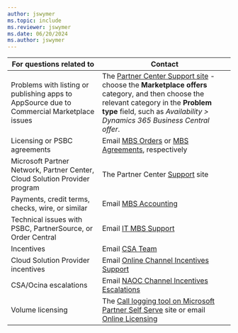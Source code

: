 ```yaml
---
author: jswymer
ms.topic: include
ms.reviewer: jswymer
ms.date: 06/20/2024
ms.author: jswymer
---
```

|For questions related to               |Contact               |
|---------------------------------------|----------------------|
|Problems with listing or publishing apps to AppSource due to Commercial Marketplace issues|The [Partner Center Support site](https://partner.microsoft.com/support) - choose the **Marketplace offers** category, and then choose the relevant category in the **Problem type** field, such as *Availability > Dynamics 365 Business Central offer*.|
|Licensing or PSBC agreements |Email [MBS Orders](mailto:mbsorder@microsoft.com) or [MBS Agreements](mailto:mbsagree@microsoft.com), respectively |
|Microsoft Partner Network, Partner Center, Cloud Solution Provider program |The Partner Center [Support](https://partner.microsoft.com/support) site|
|Payments, credit terms, checks, wire, or similar |Email [MBS Accounting](mailto:msgpar@microsoft.com) |
|Technical issues with PSBC, PartnerSource, or Order Central|Email [IT MBS Support](mailto:itmbssup@microsoft.com)  |
|Incentives |Email [CSA Team](mailto:mbscsa@microsoft.com)|
|Cloud Solution Provider incentives|Email [Online Channel Incentives Support](mailto:ocina@microsoft.com) |
|CSA/Ocina escalations| Email [NAOC Channel Incentives Escalations](mailto:naoccies@microsoft.com) |
|Volume licensing |The <!-- [Call Logging Tool](https://clt.partners.extranet.microsoft.com/clt/)-->[Call logging tool on Microsoft Partner Self Serve](https://partnerselfserve.microsoft.com/Info/ContactUs) site or email [Online Licensing](mailto:mvlohelp@microsoft.com)| 